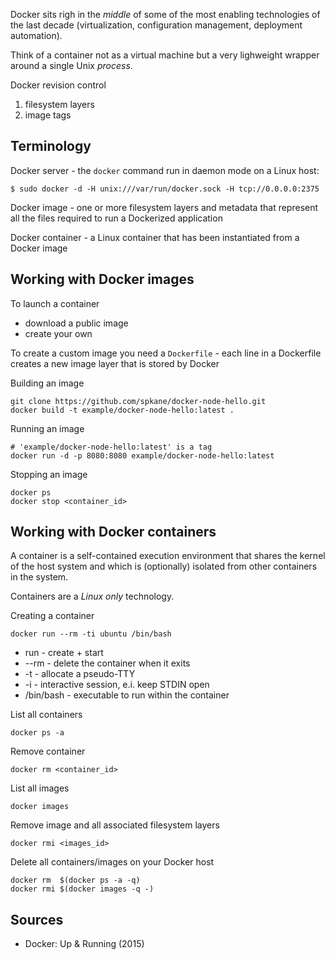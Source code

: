 Docker sits righ in the *middle* of some of the most enabling technologies of the
last decade (virtualization, configuration management, deployment automation).

Think of a container not as a virtual machine but a very lighweight wrapper
around a single Unix *process*.

Docker revision control

1. filesystem layers
2. image tags

Terminology
-----------

Docker server - the `docker` command run in daemon mode on a Linux host:
    
    $ sudo docker -d -H unix:///var/run/docker.sock -H tcp://0.0.0.0:2375

Docker image - one or more filesystem layers and metadata that represent all
the files required to run a Dockerized application

Docker container - a Linux container that has been instantiated from a Docker
image

Working with Docker images
--------------------------

To launch a container

* download a public image
* create your own

To create a custom image you need a `Dockerfile` - each line in a Dockerfile creates a new image layer that is stored by Docker

Building an image

    git clone https://github.com/spkane/docker-node-hello.git
    docker build -t example/docker-node-hello:latest .

Running an image

    # 'example/docker-node-hello:latest' is a tag
    docker run -d -p 8080:8080 example/docker-node-hello:latest

Stopping an image

    docker ps
    docker stop <container_id>

Working with Docker containers
------------------------------

A container is a self-contained execution environment that shares the kernel of
the host system and which is (optionally) isolated from other containers in the
system.

Containers are a *Linux only* technology.

Creating a container

    docker run --rm -ti ubuntu /bin/bash 

* run - create + start
* --rm - delete the container when it exits
* -t - allocate a pseudo-TTY
* -i - interactive session, e.i. keep STDIN open
* /bin/bash - executable to run within the container

List all containers

    docker ps -a

Remove container

    docker rm <container_id>

List all images

    docker images

Remove image and all associated filesystem layers

    docker rmi <images_id>

Delete all containers/images on your Docker host

    docker rm  $(docker ps -a -q)
    docker rmi $(docker images -q -)

Sources
-------

* Docker: Up & Running (2015)

